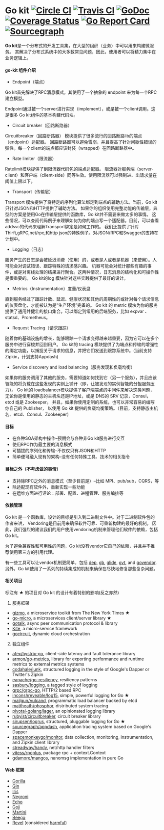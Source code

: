 # Go kit [![Circle CI](https://circleci.com/gh/go-kit/kit.svg?style=shield)](https://circleci.com/gh/go-kit/kit) [![Travis CI](https://travis-ci.org/go-kit/kit.svg?branch=master)](https://travis-ci.org/go-kit/kit) [![GoDoc](https://godoc.org/github.com/go-kit/kit?status.svg)](https://godoc.org/github.com/go-kit/kit) [![Coverage Status](https://coveralls.io/repos/go-kit/kit/badge.svg?branch=master&service=github)](https://coveralls.io/github/go-kit/kit?branch=master) [![Go Report Card](https://goreportcard.com/badge/go-kit/kit)](https://goreportcard.com/report/go-kit/kit) [![Sourcegraph](https://sourcegraph.com/github.com/go-kit/kit/-/badge.svg)](https://sourcegraph.com/github.com/go-kit/kit?badge)

**Go kit**是一个分布式的开发工具集，在大型的组织（业务）中可以用来构建微服务。
其解决了分布式系统中的大多数常见问题，因此，使用者可以将精力集中在业务逻辑上。

#### go-kit 组件介绍

* Endpoint（端点）

Go kit首先解决了RPC消息模式。其使用了一个抽象的 endpoint 来为每一个RPC建立模型。

Endpoint通过被一个server进行实现（implement），或是被一个client调用。这是很多 Go kit组件的基本构建代码块。

* Circuit breaker（回路断路器）

Circuitbreaker（回路断路器） 模块提供了很多流行的回路断路lib的端点（endpoint）适配器。
回路断路器可以避免雪崩，并且提高了针对间歇性错误的弹性。每一个client的端点都应该封装（wrapped）在回路断路器中。

* Rate limiter（限流器）

Ratelimit模块提供了到限流器代码包的端点适配器。
限流器对服务端（server-client）和客户端（client-side）同等生效。使用限流器可以强制进、出请求量在阈值上限以下。

* Transport（传输层）

Transport 模块提供了将特定的序列化算法绑定到端点的辅助方法。当前，Go kit只针对JSON和HTTP提供了辅助方法。
如果你的组织使用完整功能的传输层，典型的方案是使用Go在传输层提供的函数库，Go kit并不需要来做太多的事情。
这些情况，可以查阅代码例子来理解如何为你的端点写一个适配器。目前，可以查看 addsvc的代码来理解Transport绑定是如何工作的。
我们还提供了针对Thirft,gRPC,net/rpc,和http json的特殊例子。对JSON/RPC和Swagger的支持在计划中。

* Logging（日志）

服务产生的日志是会被延迟消费（使用）的，或者是人或者是机器（来使用）。人可能会对调试错误、跟踪特殊的请求感兴趣。
机器可能会对统计那些有趣的事件，或是对离线处理的结果进行聚合。这两种情况，日志消息的结构化和可操作性是很重要的。
Go kit的log 模块针对这些实践提供了最好的设计。

* Metrics（Instrumentation）度量/仪表盘

直到服务经过了跟踪计数、延迟、健康状况和其他的周期性的或针对每个请求信息的仪表盘化，才能被认为是“生产环境”完备的。
Go kit 的 metric 模块为你的服务提供了通用并健壮的接口集合。可以绑定到常用的后端服务，比如 expvar 、statsd、Prometheus。

* Request Tracing（请求跟踪）

随着你的基础设施的增长，能够跟踪一个请求变得越来越重要，因为它可以在多个服务中进行穿梭并回到用户。
Go kit的 tracing 模块提供了为端点和传输的增强性的绑定功能，以捕捉关于请求的信息，并把它们发送到跟踪系统中。(当前支持 Zipkin，计划支持Appdash)

* Service discovery and load balancing（服务发现和负载均衡）

如果你的服务调用了其他的服务，需要知道如何找到它（另一个服务），并且应该智能的将负载在这些发现的实例上铺开（即，让被发现的实例智能的分担服务压力）。
Go kit的 loadbalancer模块提供了客户端端点的中间件来解决这类问题，
无论你是使用的静态的主机名还是IP地址，或是 DNS的 SRV 记录，Consul，etcd 或是 Zookeeper。
并且，如果你使用定制的系统，也可以非常容易的编写你自己的 Publisher，
以使用 Go kit 提供的负载均衡策略。（目前，支持静态主机名、etcd、Consul、Zookeeper）

#### 目标

* 在各种SOA架构中操作–预期会与各种非Go kit服务进行交互
* 使用RPC作为最主要的消息模式
* 可插拔的序列化和传输–不仅仅只有JSON和HTTP
* 简单便可融入现有的架构–没有任何特殊工具、技术的相关指令

#### 目标之外（不考虑做的事情）

* 支持除RPC之外的消息模式（至少目前是）–比如 MPI、pub/sub，CQRS，等
* 除适配现有软件外，重新实现一些功能
* 在运维方面进行评论：部署、配置、进程管理、服务编排等

#### 依赖管理

Go kit 是一个函数库，设计的目标是引入到二进制文件中。对于二进制软件包的作者来讲，
Vendoring是目前用来确保软件可靠、可重新构建的最好的机制。
因此，我们强烈的建议我们的用户使用vendoring机制来管理他们软件的依赖，包括Go kit。

为了避免兼容性和可用性的问题，Go kit没有vendor它自己的依赖，并且并不推荐使用第三方的引用代理。

有一些工具可以让vendor机制更简单，包括 
 [dep](https://github.com/golang/dep),
 [gb](http://getgb.io),
 [glide](https://github.com/Masterminds/glide),
 [gvt](https://github.com/FiloSottile/gvt), and
 [govendor](https://github.com/kardianos/govendor).
另外，Go kit使用了一系列的持续集成的机制来确保在尽快地修复那些复杂问题。


#### 相关项目
标注有 ★ 的项目对 Go kit 的设计有着特别的影响(反之亦然)

1. 服务框架

- [gizmo](https://github.com/nytimes/gizmo), a microservice toolkit from The New York Times ★
- [go-micro](https://github.com/myodc/go-micro), a microservices client/server library ★
- [gotalk](https://github.com/rsms/gotalk), async peer communication protocol &amp; library
- [Kite](https://github.com/koding/kite), a micro-service framework
- [gocircuit](https://github.com/gocircuit/circuit), dynamic cloud orchestration



2. 独立组件

- [afex/hystrix-go](https://github.com/afex/hystrix-go), client-side latency and fault tolerance library
- [armon/go-metrics](https://github.com/armon/go-metrics), library for exporting performance and runtime metrics to external metrics systems
- [codahale/lunk](https://github.com/codahale/lunk), structured logging in the style of Google's Dapper or Twitter's Zipkin
- [eapache/go-resiliency](https://github.com/eapache/go-resiliency), resiliency patterns
- [sasbury/logging](https://github.com/sasbury/logging), a tagged style of logging
- [grpc/grpc-go](https://github.com/grpc/grpc-go), HTTP/2 based RPC
- [inconshreveable/log15](https://github.com/inconshreveable/log15), simple, powerful logging for Go ★
- [mailgun/vulcand](https://github.com/vulcand/vulcand), programmatic load balancer backed by etcd
- [mattheath/phosphor](https://github.com/mondough/phosphor), distributed system tracing
- [pivotal-golang/lager](https://github.com/pivotal-golang/lager), an opinionated logging library
- [rubyist/circuitbreaker](https://github.com/rubyist/circuitbreaker), circuit breaker library
- [sirupsen/logrus](https://github.com/sirupsen/logrus), structured, pluggable logging for Go ★
- [sourcegraph/appdash](https://github.com/sourcegraph/appdash), application tracing system based on Google's Dapper
- [spacemonkeygo/monitor](https://github.com/spacemonkeygo/monitor), data collection, monitoring, instrumentation, and Zipkin client library
- [streadway/handy](https://github.com/streadway/handy), net/http handler filters
- [vitess/rpcplus](https://godoc.org/github.com/youtube/vitess/go/rpcplus), package rpc + context.Context
- [gdamore/mangos](https://github.com/gdamore/mangos), nanomsg implementation in pure Go

#### Web 框架

- [Gorilla](http://www.gorillatoolkit.org)
- [Gin](https://gin-gonic.github.io/gin/)
- [Iris](https://github.com/kataras/iris)
- [Negroni](https://github.com/codegangsta/negroni)
- [Echo](https://github.com/labstack/echo)
- [Goji](https://github.com/zenazn/goji)
- [Martini](https://github.com/go-martini/martini)
- [Beego](http://beego.me/)
- [Revel](https://revel.github.io/) (considered [harmful](https://github.com/go-kit/kit/issues/350))
